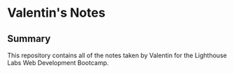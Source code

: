 # Valentin's Notes

## Summary

This repository contains all of the notes taken by Valentin for the Lighthouse Labs Web Development Bootcamp.
